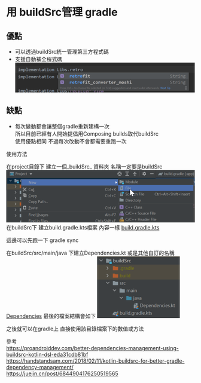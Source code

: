 

用 buildSrc管理 gradle
===

優點
---
* 可以透過buildSrc統一管理第三方程式碼 <br/>
* 支援自動補全程式碼 <br/>
![image](images/p2.png)

缺點
---
* 每次變動都會讓整個gradle重新建構一次  <br/>
  所以目前已經有人開始提倡用Composing builds取代buildSrc <br/>
  使用優點相同 不過每次改動不會都需要重跑一次
  
使用方法

在project目錄下 建立一個_buildSrc_ 資料夾 名稱一定要是buildSrc
![image](images/p1.png)
在buildSrc下 建立build.gradle.kts檔案 內容一樣
[build.gradle.kts](buildSrc/build.gradle.kts) 

這邊可以先跑一下 gradle sync

在buildSrc/src/main/java 下建立Dependencies.kt 或是其他自訂的名稱
[Dependencies](buildSrc/src/main/java/Dependencies.kt)
最後的檔案結構會如下
![image](images/p3.png)

之後就可以在gradle上 直接使用該目錄檔案下的數值或方法


參考<br/>
https://proandroiddev.com/better-dependencies-management-using-buildsrc-kotlin-dsl-eda31cdb81bf<br/>
https://handstandsam.com/2018/02/11/kotlin-buildsrc-for-better-gradle-dependency-management/<br/>
https://juejin.cn/post/6844904176250519565
